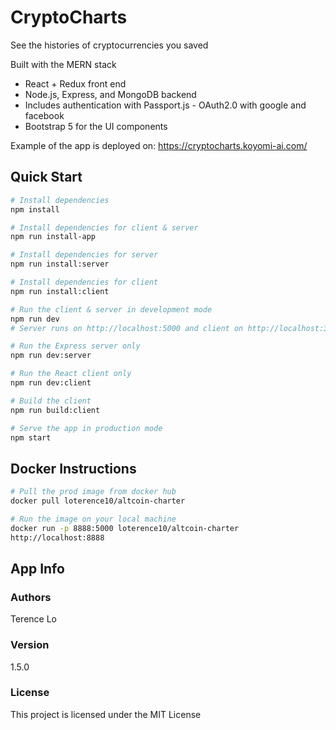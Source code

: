 # CryptoCharts

See the histories of cryptocurrencies you saved

Built with the MERN stack
- React + Redux front end 
- Node.js, Express, and MongoDB backend
- Includes authentication with Passport.js - OAuth2.0 with google and facebook
- Bootstrap 5 for the UI components

Example of the app is deployed on:
https://cryptocharts.koyomi-ai.com/

## Quick Start

```bash
# Install dependencies
npm install

# Install dependencies for client & server
npm run install-app

# Install dependencies for server
npm run install:server

# Install dependencies for client
npm run install:client

# Run the client & server in development mode
npm run dev
# Server runs on http://localhost:5000 and client on http://localhost:3000

# Run the Express server only
npm run dev:server

# Run the React client only
npm run dev:client

# Build the client
npm run build:client

# Serve the app in production mode
npm start

```

## Docker Instructions

```bash
# Pull the prod image from docker hub
docker pull loterence10/altcoin-charter

# Run the image on your local machine
docker run -p 8888:5000 loterence10/altcoin-charter
http://localhost:8888
```

## App Info

### Authors

Terence Lo

### Version

1.5.0

### License

This project is licensed under the MIT License
